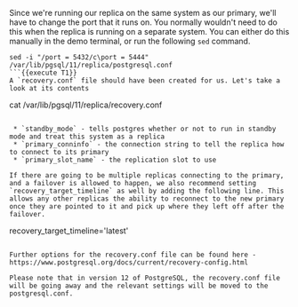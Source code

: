 Since we're running our replica on the same system as our primary, we'll have to change the port that it runs on. You normally wouldn't need to do this when the replica is running on a separate system. You can either do this manually in the demo terminal, or run the following `sed` command.

```
sed -i "/port = 5432/c\port = 5444" /var/lib/pgsql/11/replica/postgresql.conf
```{{execute T1}}
A `recovery.conf` file should have been created for us. Let's take a look at its contents
```
cat /var/lib/pgsql/11/replica/recovery.conf
```{{execute T1}}

 * `standby_mode` - tells postgres whether or not to run in standby mode and treat this system as a replica
 * `primary_conninfo` - the connection string to tell the replica how to connect to its primary
 * `primary_slot_name` - the replication slot to use 

If there are going to be multiple replicas connecting to the primary, and a failover is allowed to happen, we also recommend setting `recovery_target_timeline` as well by adding the following line. This allows any other replicas the ability to reconnect to the new primary once they are pointed to it and pick up where they left off after the failover.
```
recovery_target_timeline='latest'
```

Further options for the recovery.conf file can be found here - https://www.postgresql.org/docs/current/recovery-config.html

Please note that in version 12 of PostgreSQL, the recovery.conf file will be going away and the relevant settings will be moved to the postgresql.conf.

